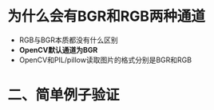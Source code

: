 # 为什么会有BGR和RGB两种通道
- RGB与BGR本质都没有什么区别
- **OpenCV默认通道为BGR**
- OpenCV和PIL/pillow读取图片的格式分别是BGR和RGB

# 二、简单例子验证
